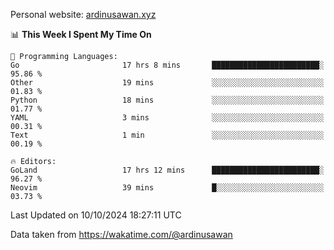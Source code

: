 Personal website: [ardinusawan.xyz](https://ardinusawan.xyz)

<!--START_SECTION:waka-->
📊 **This Week I Spent My Time On** 

```text
💬 Programming Languages: 
Go                       17 hrs 8 mins       ████████████████████████░   95.86 % 
Other                    19 mins             ░░░░░░░░░░░░░░░░░░░░░░░░░   01.83 % 
Python                   18 mins             ░░░░░░░░░░░░░░░░░░░░░░░░░   01.77 % 
YAML                     3 mins              ░░░░░░░░░░░░░░░░░░░░░░░░░   00.31 % 
Text                     1 min               ░░░░░░░░░░░░░░░░░░░░░░░░░   00.19 % 

🔥 Editors: 
GoLand                   17 hrs 12 mins      ████████████████████████░   96.27 % 
Neovim                   39 mins             █░░░░░░░░░░░░░░░░░░░░░░░░   03.73 % 
```


 Last Updated on 10/10/2024 18:27:11 UTC
<!--END_SECTION:waka-->
Data taken from https://wakatime.com/@ardinusawan
